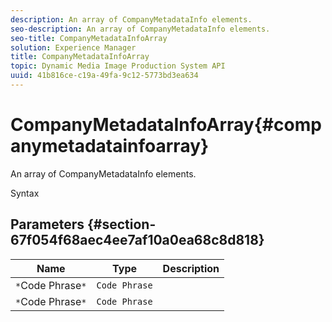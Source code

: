 ```yaml
---
description: An array of CompanyMetadataInfo elements.
seo-description: An array of CompanyMetadataInfo elements.
seo-title: CompanyMetadataInfoArray
solution: Experience Manager
title: CompanyMetadataInfoArray
topic: Dynamic Media Image Production System API
uuid: 41b816ce-c19a-49fa-9c12-5773bd3ea634
---
```


# CompanyMetadataInfoArray{#companymetadatainfoarray}

An array of CompanyMetadataInfo elements.

 Syntax 

## Parameters {#section-67f054f68aec4ee7af10a0ea68c8d818}

|  Name  | Type  | Description  |
|---|---|---|
|  `*`Code Phrase`*`  | `Code Phrase`  | |
|  `*`Code Phrase`*`  | `Code Phrase`  | |

